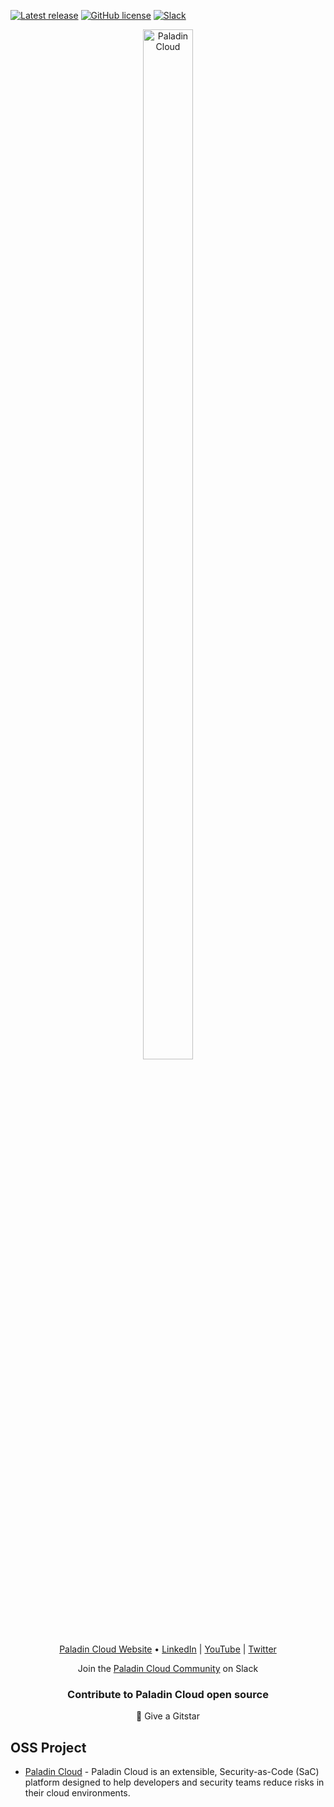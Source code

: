 
[![Latest release](https://img.shields.io/badge/release-latest-blue)](https://github.com/PaladinCloud/CE/releases/latest)
[![GitHub license](https://github.com/PaladinCloud/CE/blob/master/wiki/license_apache.svg)](https://github.com/PaladinCloud/CE/blob/master/LICENSE)
[![Slack](https://img.shields.io/badge/chat-chat%20on%20Slack-9cf)](http://paladincloudcommunity.slack.com/)

<div align="center"><img width="40%" height="65%" src="https://github.com/PaladinCloud/Rev1/raw/master/wiki/images/banner_paladincloud.png" alt="Paladin Cloud"></div>
<br/><br/>
<p align="center">
  <a href="https://paladincloud.io"> Paladin Cloud Website</a> •
  <a href="https://www.linkedin.com/company/paladin-cloud/">LinkedIn</a> |
  <a href="https://www.youtube.com/@paladincloud">YouTube</a> |
  <a href="https://twitter.com/intent/follow?screen_name=cloudpaladin&tw_p=followbutton">Twitter</a>
<!--  •
   <a href="https://paladincloud.io/community"> Paladin Cloud Community </a>-->
</p>
<p align="center">
    Join the <a href="https://join.slack.com/t/paladincloudcommunity/shared_invite/zt-1c2ehv1rm-KkIBLKkHZhjs543ZArbiAg">Paladin Cloud Community</a> on Slack
<br/>

<h3 align="center">Contribute to Paladin Cloud open source</h3>
<p align="center">🌟 Give a Gitstar </p>

## OSS Project
- [Paladin Cloud](https://github.com/PaladinCloud/CE/) -  Paladin Cloud is an extensible, Security-as-Code (SaC) platform designed to help developers and security teams reduce risks in their cloud environments.

<!--
## Paladin Cloud Enterprise 
- [Paladin Cloud SaaS](https://paladincloud.io/product/) - Paladin Cloud Enterprise

-->


<!--

**Here are some ideas to get you started:**

🙋‍♀️ A short introduction - what is your organization all about?
🌈 Contribution guidelines - how can the community get involved?
👩‍💻 Useful resources - where can the community find your docs? Is there anything else the community should know?
🍿 Fun facts - what does your team eat for breakfast?
🧙 Remember, you can do mighty things with the power of [Markdown](https://docs.github.com/github/writing-on-github/getting-started-with-writing-and-formatting-on-github/basic-writing-and-formatting-syntax)
-->
